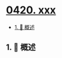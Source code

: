 # [0420. xxx](https://github.com/Tdahuyou/TNotes.leetcode/tree/main/notes/0420.%20xxx)

<!-- region:toc -->

- [1. 📝 概述](#1--概述)

<!-- endregion:toc -->

## 1. 📝 概述
